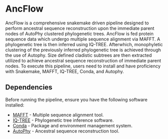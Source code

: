 # AncFlow
AncFlow is a comprehensive snakemake driven pipeline designed to perform ancestral sequence reconstruction upon the immediate parent nodes of AutoPhy clustered phylogenetic trees. AncFlow is fed protein sequence data which undergo multiple sequence alignment via MAFFT. A phylogenetic tree is then inferred using IQ-TREE. Afterwhich, monophyletic clustering of the previously inferred phylogenetic tree is achieved through the use of Autophy. Size defined cladistic subtrees are then extracted utilized to achieve ancestral sequence reconstruction of immediate parent nodes. To execute this pipeline, users need to install and have proficiency with Snakemake, MAFFT, IQ-TREE, Conda, and Autophy.

## Dependencies
Before running the pipeline, ensure you have the following software installed:

- [MAFFT](https://mafft.cbrc.jp/alignment/software/) - Multiple sequence alignment tool.
- [IQ-TREE](http://www.iqtree.org/) - Phylogenetic tree inference software.
- [Conda](https://conda.io/projects/conda/en/latest/index.html) - Package and environment management system.
- [AutoPhy](https://github.com/aortizsax/autophy) - Ancestral sequence reconstruction tool.
